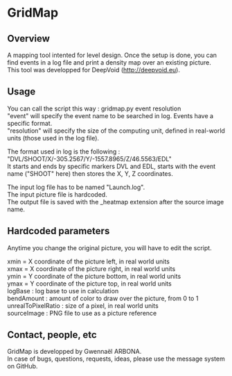 GridMap
========

Overview
--------

A mapping tool intented for level design. Once the setup is done, you can find events in a log file and print a density map over an existing picture.  
This tool was developped for DeepVoid (http://deepvoid.eu).


Usage
--------

You can call the script this way : gridmap.py event resolution  
"event" will specify the event name to be searched in log. Events have a specific format.  
"resolution" will specify the size of the computing unit, defined in real-world units (those used in the log file).  
  
The format used in log is the following : "DVL/SHOOT/X/-305.2567/Y/-1557.8965/Z/46.5563/EDL"  
It starts and ends by specific markers DVL and EDL, starts with the event name ("SHOOT" here) then stores the X, Y, Z coordinates.  
  
The input log file has to be named "Launch.log".  
The input picture file is hardcoded.  
The output file is saved with the _heatmap extension after the source image name.  


Hardcoded parameters
--------

Anytime you change the original picture, you will have to edit the script.  
  
xmin = X coordinate of the picture left, in real world units  
xmax = X coordinate of the picture right, in real world units  
ymin = Y coordinate of the picture bottom, in real world units  
ymax = Y coordinate of the picture top, in real world units  
logBase : log base to use in calculation  
bendAmount : amount of color to draw over the picture, from 0 to 1  
unrealToPixelRatio : size of a pixel, in real world units  
sourceImage : PNG file to use as a picture reference  


Contact, people, etc
--------

GridMap is developped by Gwennaël ARBONA.  
In case of bugs, questions, requests, ideas, please use the message system on GitHub.

